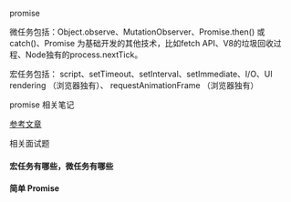 promise


微任务包括：Object.observe、MutationObserver、Promise.then() 或 catch()、Promise 为基础开发的其他技术，比如fetch API、V8的垃圾回收过程、Node独有的process.nextTick。

宏任务包括： script、setTimeout、setInterval、setImmediate、I/O、UI rendering （浏览器独有）、 requestAnimationFrame （浏览器独有）



promise 相关笔记



[参考文章](https://juejin.im/post/6844904077537574919w)


相关面试题


####  宏任务有哪些，微任务有哪些


#### 简单 Promise













